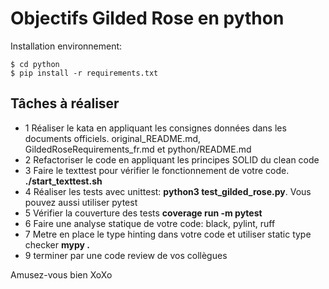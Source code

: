 # Objectifs Gilded Rose en python

Installation environnement:
```
$ cd python
$ pip install -r requirements.txt 
```

## Tâches à réaliser

- 1 Réaliser le kata en appliquant les consignes données dans les documents officiels. original_README.md, GildedRoseRequirements_fr.md et python/README.md
- 2 Refactoriser le code en appliquant les principes SOLID du clean code
- 3 Faire le texttest pour vérifier le fonctionnement de votre code. **./start_texttest.sh**
- 4 Réaliser les tests avec unittest: **python3 test_gilded_rose.py**. Vous pouvez aussi utiliser pytest
- 5 Vérifier la couverture des tests **coverage run -m pytest**
- 6 Faire une analyse statique de votre code: black, pylint, ruff
- 7 Metre en place le type hinting dans votre code et utiliser static type checker **mypy .**
- 9 terminer par une code review de vos collègues


Amusez-vous bien XoXo
